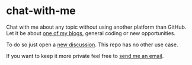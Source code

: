 # chat-with-me

Chat with me about any topic without using another platform than GitHub.
Let it be about [one of my blogs](https://ysfaran.github.io/blog/), general coding or new opportunities.

To do so just open a [new discussion](https://github.com/ysfaran/chat-with-me/discussions/new).
This repo has no other use case.

If you want to keep it more private feel free to <a href="mailto:yusuf.aran@outlook.de">send me an email</a>.
